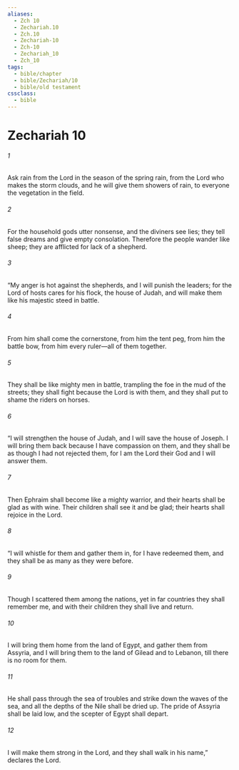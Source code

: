 ```yaml
---
aliases:
  - Zch 10
  - Zechariah.10
  - Zch.10
  - Zechariah-10
  - Zch-10
  - Zechariah_10
  - Zch_10
tags:
  - bible/chapter
  - bible/Zechariah/10
  - bible/old testament
cssclass:
  - bible
---
```


# Zechariah 10

###### 1
Ask rain from the Lord in the season of the spring rain, from the Lord who makes the storm clouds, and he will give them showers of rain, to everyone the vegetation in the field.
###### 2
For the household gods utter nonsense, and the diviners see lies; they tell false dreams and give empty consolation. Therefore the people wander like sheep; they are afflicted for lack of a shepherd.
###### 3
“My anger is hot against the shepherds, and I will punish the leaders; for the Lord of hosts cares for his flock, the house of Judah, and will make them like his majestic steed in battle.
###### 4
From him shall come the cornerstone, from him the tent peg, from him the battle bow, from him every ruler—all of them together.
###### 5
They shall be like mighty men in battle, trampling the foe in the mud of the streets; they shall fight because the Lord is with them, and they shall put to shame the riders on horses.
###### 6
“I will strengthen the house of Judah, and I will save the house of Joseph. I will bring them back because I have compassion on them, and they shall be as though I had not rejected them, for I am the Lord their God and I will answer them.
###### 7
Then Ephraim shall become like a mighty warrior, and their hearts shall be glad as with wine. Their children shall see it and be glad; their hearts shall rejoice in the Lord.
###### 8
“I will whistle for them and gather them in, for I have redeemed them, and they shall be as many as they were before.
###### 9
Though I scattered them among the nations, yet in far countries they shall remember me, and with their children they shall live and return.
###### 10
I will bring them home from the land of Egypt, and gather them from Assyria, and I will bring them to the land of Gilead and to Lebanon, till there is no room for them.
###### 11
He shall pass through the sea of troubles and strike down the waves of the sea, and all the depths of the Nile shall be dried up. The pride of Assyria shall be laid low, and the scepter of Egypt shall depart.
###### 12
I will make them strong in the Lord, and they shall walk in his name,” declares the Lord.


